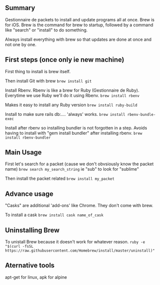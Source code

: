 ## Summary

Gestionnaire de packets to install and update programs all at once. Brew is for iOS. Brew is the  command for brew to startup, followed by a command like "search" or "install" to do something.

Always install everything with brew so that updates are done at once and not one by one.
  
## First steps (once only ie new machine)

First thing to install is brew itself.

Then install Git with brew
`brew install git`

Install Rbenv. Rbenv is like a brew for Ruby (Gestionnaire de Ruby). Everytime we use Ruby we'll do it using Rbenv.
`brew install rbenv`

Makes it easy to install any Ruby version
`brew install ruby-build`

Install to make sure rails db:.... 'always' works.
`brew install rbenv-bundle-exec`

Install after rbenv so installing bundler is not forgotten in a step. Avoids having to install with "gem install bundler" after installing rbenv. 
`brew install rbenv-bundler`


## Main Usage

First let's search for a packet (cause we don't obvsiously know the packet name)
`brew search my_search_string` ie "sub" to look for "sublime"

Then install the packet related
`brew install my_packet`


## Advance usage

"Casks" are additional 'add-ons' like Chrome. They don't come with brew.

To install a cask
`brew install cask name_of_cask`

## Uninstalling Brew

To unistall Brew because it doesn't work for whatever reason.
`ruby -e "$(curl -fsSL https://raw.githubusercontent.com/Homebrew/install/master/uninstall)"`

## Aternative tools

apt-get for linux, apk for alpine
